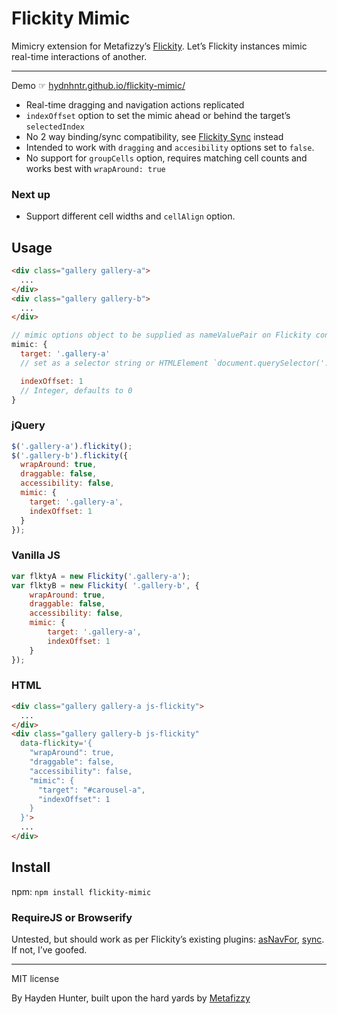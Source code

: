 # Flickity Mimic
Mimicry extension for Metafizzy’s [Flickity](http://flickity.metafizzy.co/). Let’s Flickity instances mimic real-time interactions of another.

---

Demo ☞ [hydnhntr.github.io/flickity-mimic/](http://hydnhntr.github.io/flickity-mimic/)

+ Real-time dragging and navigation actions replicated
+ `indexOffset` option to set the mimic ahead or behind the target’s `selectedIndex`
+ No 2 way binding/sync compatibility, see [Flickity Sync](https://github.com/metafizzy/flickity-sync) instead
+ Intended to work with `dragging` and `accesibility` options set to `false`.
+ No support for `groupCells` option, requires matching cell counts and works best with `wrapAround: true`

### Next up

+ Support different cell widths and `cellAlign` option.

## Usage

``` html
<div class="gallery gallery-a">
  ...
</div>
<div class="gallery gallery-b">
  ...
</div>
```

``` js
// mimic options object to be supplied as nameValuePair on Flickity config
mimic: {
  target: '.gallery-a'
  // set as a selector string or HTMLElement `document.querySelector('.gallery-a')`, `jQuery('.gallery-a')[0]`

  indexOffset: 1
  // Integer, defaults to 0
}
```


### jQuery

``` js
$('.gallery-a').flickity();
$('.gallery-b').flickity({
  wrapAround: true,
  draggable: false,
  accessibility: false,
  mimic: {
    target: '.gallery-a',
    indexOffset: 1
  }
});
```

### Vanilla JS

``` js
var flktyA = new Flickity('.gallery-a');
var flktyB = new Flickity( '.gallery-b', {
	wrapAround: true,
	draggable: false,
	accessibility: false,
	mimic: {
		target: '.gallery-a',
		indexOffset: 1
	}
});
```

### HTML

``` html
<div class="gallery gallery-a js-flickity">
  ...
</div>
<div class="gallery gallery-b js-flickity"
  data-flickity='{
    "wrapAround": true, 
    "draggable": false, 
    "accessibility": false, 
    "mimic": {
      "target": "#carousel-a",
      "indexOffset": 1
    }
  }'>
  ...
</div>
```

## Install

npm: `npm install flickity-mimic`

### RequireJS or Browserify

Untested, but should work as per Flickity’s existing plugins: [asNavFor](https://github.com/metafizzy/flickity-as-nav-for), [sync](https://github.com/metafizzy/flickity-sync). If not, I’ve goofed.

---

MIT license

By Hayden Hunter, built upon the hard yards by [Metafizzy](http://metafizzy.co)
